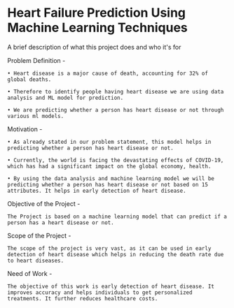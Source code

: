 
# Heart Failure Prediction Using Machine Learning Techniques

A brief description of what this project does and who it's for

Problem Definition - 

    • Heart disease is a major cause of death, accounting for 32% of global deaths.

    • Therefore to identify people having heart disease we are using data analysis and ML model for prediction.

    • We are predicting whether a person has heart disease or not through various ml models.

Motivation -

    • As already stated in our problem statement, this model helps in predicting whether a person has heart disease or not.
    
    • Currently, the world is facing the devastating effects of COVID-19, which has had a significant impact on the global economy, health.
    
    • By using the data analysis and machine learning model we will be predicting whether a person has heart disease or not based on 15 attributes. It helps in early detection of heart disease.

Objective of the Project -

    The Project is based on a machine learning model that can predict if a person has a heart disease or not.

Scope of the Project - 

    The scope of the project is very vast, as it can be used in early detection of heart disease which helps in reducing the death rate due to heart diseases.

Need of Work -  

    The objective of this work is early detection of heart disease. It improves accuracy and helps individuals to get personalized treatments. It further reduces healthcare costs.
